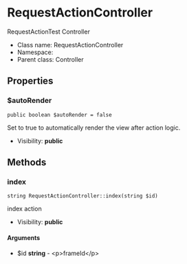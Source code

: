 RequestActionController
===============

RequestActionTest Controller




* Class name: RequestActionController
* Namespace: 
* Parent class: Controller





Properties
----------


### $autoRender

    public boolean $autoRender = false

Set to true to automatically render the view
after action logic.



* Visibility: **public**


Methods
-------


### index

    string RequestActionController::index(string $id)

index action



* Visibility: **public**


#### Arguments
* $id **string** - &lt;p&gt;frameId&lt;/p&gt;


